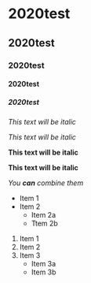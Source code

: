 # 2020test

## 2020test
### 2020test 
#### 2020test
##### 2020test


*This text will be italic*

_This text will be italic_

**This text will be italic**

__This text will be italic__

*You **can** combine them*

* Item 1
* Item 2
  * Item 2a
  * Ttem 2b
  
  
1. Item 1
2. Item 2
3. Item 3
   * Item 3a
   * Item 3b


